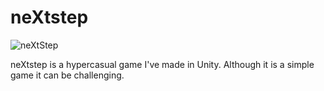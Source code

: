 # neXtstep

![neXtStep](https://img.itch.zone/aW1nLzM4MTU4ODUucG5n/315x250%23c/tSLtQO.png)

neXtstep is a hypercasual game I've made in Unity. Although it is a simple game it can be challenging.

